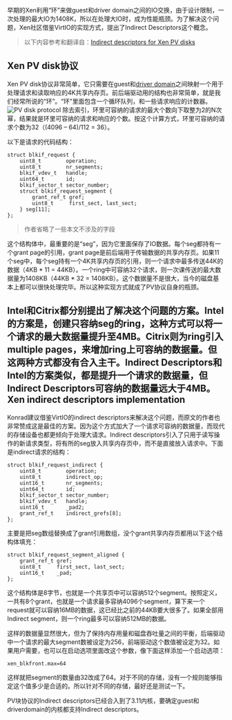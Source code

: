 早期的Xen利用“环”来做guest和driver domain之间的IO交换，由于设计限制，一次处理的最大IO为1408K，所以在处理大IO时，成为性能瓶颈。为了解决这个问题，Xen社区借鉴VirtIO的实现方式，提出了Indirect Descriptors这个概念。
>以下内容参考和翻译自：[Indirect descriptors for Xen PV disks](https://blog.xenproject.org/2013/08/07/indirect-descriptors-for-xen-pv-disks/)

Xen PV disk协议
-
Xen PV disk协议非常简单，它只需要在guest和[driver domain](http://wiki.xen.org/wiki/Driver_Domain)之间映射一个用于处理请求和读取响应的4K共享内存页。前后端驱动用的结构也非常简单，就是我们经常所说的“环”。“环”里面包含一个循环队列，和一些请求响应的计数器。
![PV disk protocol](https://blog.xenproject.org/wp-content/uploads/2013/07/PV_Protocol.png)
除去索引，环里可容纳的请求的最大个数向下取整为2的N次幂，结果就是环里可容纳的请求和响应的个数。按这个计算方式，环里可容纳的请求个数为32（(4096 – 64)/112 = 36）。

以下是请求的代码结构：
```
struct blkif_request {
    uint8_t        operation;
    uint8_t        nr_segments;
    blkif_vdev_t   handle;
    uint64_t       id;
    blkif_sector_t sector_number;
    struct blkif_request_segment {
        grant_ref_t gref;
        uint8_t     first_sect, last_sect;
    } seg[11];
};
```
> 作者省略了一些本文不涉及的字段

这个结构体中，最重要的是“seg”，因为它里面保存了IO数据。每个seg都持有一个grant page的引用，grant page是前后端用于传输数据的共享内存页。如果11个seg中，每个seg持有一个4K共享内存页的引用，则一个请求中最多传送44K的数据（4KB * 11 = 44KB）。一个ring中可容纳32个请求，则一次课传送的最大数据量为1408KB（44KB * 32 = 1408KB）。这个数据量不是很大，当今的磁盘基本上都可以很快处理完毕。所以这种实现方式就成了PV协议自身的瓶颈。

Intel和Citrix都分别提出了解决这个问题的方案。Intel的方案是，创建只容纳seg的ring，这种方式可以将一个请求的最大数据量提升至4MB。Citrix则为ring引入multiple pages，来增加ring上可容纳的数据量。但这两种方式都没有合入主干。Indirect Descriptors和Intel的方案类似，都是提升一个请求的数据量，但Indirect Descriptors可容纳的数据量远大于4MB。
Xen indirect descriptors implementation
-
Konrad建议借鉴VirtIO的indirect descriptors来解决这个问题，而原文的作者也非常赞成这是最佳的方案。因为这个方式加大了一个请求可容纳的数据量，而现代的存储设备也都更倾向于处理大请求。Indirect descriptors引入了只用于读写操作的新请求类型，将有所的seg放入共享内存页中，而不是直接放入请求中。下面是indirect请求的结构：
```
struct blkif_request_indirect {
    uint8_t        operation;
    uint8_t        indirect_op;
    uint16_t       nr_segments;
    uint64_t       id;
    blkif_sector_t sector_number;
    blkif_vdev_t   handle;
    uint16_t       _pad2;
    grant_ref_t    indirect_grefs[8];
};
```
主要是把seg数组替换成了grant引用数组，没个grant共享内存页都用以下这个结构体填充：
```
struct blkif_request_segment_aligned {
    grant_ref_t gref;
    uint8_t     first_sect, last_sect;
    uint16_t    _pad;
};
```
这个结构体是8字节，也就是一个共享页中可以容纳512个segment。按照定义，一共有8个grant，也就是一个请求最多容纳4096个segment，算下来一个request就可以容纳16MB的数据，这已经比之前的44KB要大很多了。如果全部用Indirect segment，则一个ring最多可以容纳512MB的数据。

这样的数据量显然很大，但为了保持内存用量和磁盘吞吐量之间的平衡，后端驱动中一个请求的最大segment数被设定为256，前端驱动这个数值被设定为32。如果用户需要，也可以在启动选项里面改这个参数，像下面这样添加一个启动选项：
```
xen_blkfront.max=64
```
这样就把segment的数量由32改成了64。对于不同的存储，没有一个规则能够指定这个值多少是合适的。所以针对不同的存储，最好还是测试一下。

PV块协议的Indirect descriptors已经合入到了3.11内核，要确定guest和driverdomain的内核都支持Indirect descriptors。